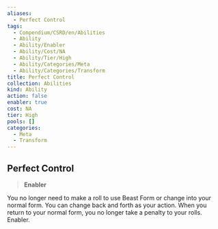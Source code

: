 ```yaml
---
aliases:
  - Perfect Control
tags:
  - Compendium/CSRD/en/Abilities
  - Ability
  - Ability/Enabler
  - Ability/Cost/NA
  - Ability/Tier/High
  - Ability/Categories/Meta
  - Ability/Categories/Transform
title: Perfect Control
collection: Abilities
kind: Ability
action: false
enabler: true
cost: NA
tier: High
pools: []
categories:
  - Meta
  - Transform
---
```

## Perfect Control  
>**Enabler**
  
You no longer need to make a roll to use Beast Form or change into your normal form. You can change back and forth as your action. When you return to your normal form, you no longer take a penalty to your rolls. Enabler.